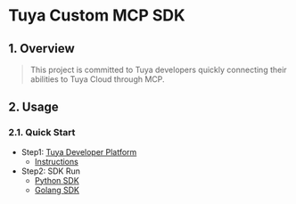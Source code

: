 # Tuya Custom MCP SDK

## 1. Overview 
> This project is committed to Tuya developers quickly connecting their abilities to Tuya Cloud through MCP.

## 2. Usage
### 2.1. Quick Start

- Step1: [Tuya Developer Platform](https://platform.tuya.com/)
    - [Instructions](docs/instructions.md)
- Step2: SDK Run
    - [Python SDK](mcp-python/README.md)
    - [Golang SDK](mcp-golang/README.md)